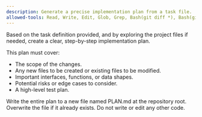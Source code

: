 ```yaml
---
description: Generate a precise implementation plan from a task file.
allowed-tools: Read, Write, Edit, Glob, Grep, Bash(git diff *), Bash(git add *), Bash(git commit *), Bash(git status *)
---
```

Based on the task definition provided, and by exploring the project files if needed, create a clear, step-by-step implementation plan.

This plan must cover:
- The scope of the changes.
- Any new files to be created or existing files to be modified.
- Important interfaces, functions, or data shapes.
- Potential risks or edge cases to consider.
- A high-level test plan.

Write the entire plan to a new file named PLAN.md at the repository root. Overwrite the file if it already exists. Do not write or edit any other code.